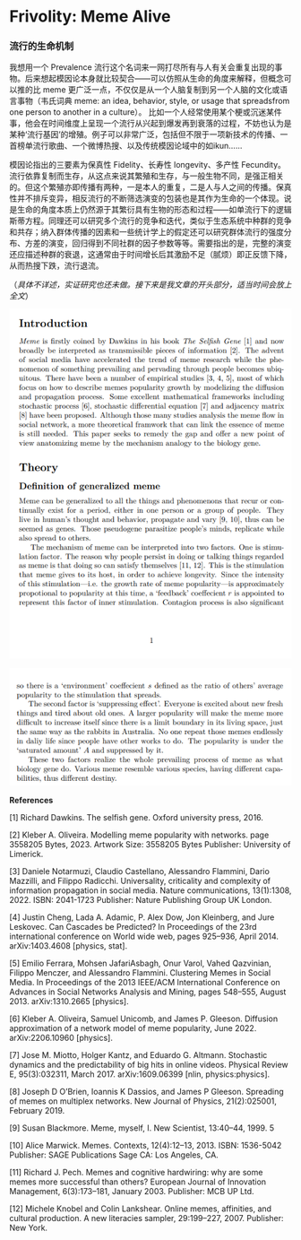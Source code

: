 # Frivolity: Meme Alive

### 流行的生命机制

我想用一个 Prevalence 流行这个名词来一网打尽所有与人有关会重复出现的事物。后来想起模因论本身就比较契合——可以仿照从生命的角度来解释，但概念可以推的比 meme 更广泛一点，不仅仅是从一个人脑复制到另一个人脑的文化或语言事物（韦氏词典 meme: an idea, behavior, style, or usage that spreadsfrom one person to another in a culture）。 比如一个人经常使用某个梗或沉迷某件事，他会在时间维度上呈现一个流行从兴起到爆发再到衰落的过程，不妨也认为是某种‘流行基因’的增殖。例子可以非常广泛，包括但不限于一项新技术的传播、一首榜单流行歌曲、一个微博热搜、以及传统模因论域中的如ikun……

模因论指出的三要素为保真性 Fidelity、长寿性 longevity、多产性 Fecundity。流行依靠复制而生存，从这点来说其繁殖和生存，与一般生物不同，是强正相关的。但这个繁殖亦即传播有两种，一是本人的重复，二是人与人之间的传播。保真性并不排斥变异，相反流行的不断筛选演变的包装也是其作为生命的一个体现。说是生命的角度本质上仍然源于其繁衍具有生物的形态和过程——如单流行下的逻辑斯蒂方程。同理还可以研究多个流行的竞争和迭代，类似于生态系统中种群的竞争和共存；纳入群体传播的因素和一些统计学上的假定还可以研究群体流行的强度分布、方差的演变，回归得到不同社群的因子参数等等。需要指出的是，完整的演变还应描述种群的衰退，这通常由于时间增长后其激励不足（腻烦）即正反馈下降，从而热搜下跌，流行退流。

（*具体不详述，实证研究也还未做。接下来是我文章的开头部分，适当时间会放上全文*）

![](./graph/23.7.28.png)

![](./graph/23.7.28(2).png)

**References**

[1] Richard Dawkins. The selfish gene. Oxford university press, 2016. 

[2] Kleber A. Oliveira. Modelling meme popularity with networks. page 3558205 Bytes, 2023. Artwork Size: 3558205 Bytes Publisher: University of Limerick. 

[3] Daniele Notarmuzi, Claudio Castellano, Alessandro Flammini, Dario Mazzilli, and Filippo Radicchi. Universality, criticality and complexity of information propagation in social media. Nature communications, 13(1):1308, 2022. ISBN: 2041-1723 Publisher: Nature Publishing Group UK London. 

[4] Justin Cheng, Lada A. Adamic, P. Alex Dow, Jon Kleinberg, and Jure Leskovec. Can Cascades be Predicted? In Proceedings of the 23rd international conference on World wide web, pages 925–936, April 2014. arXiv:1403.4608 [physics, stat]. 

[5] Emilio Ferrara, Mohsen JafariAsbagh, Onur Varol, Vahed Qazvinian, Filippo Menczer, and Alessandro Flammini. Clustering Memes in Social Media. In Proceedings of the 2013 IEEE/ACM International Conference on Advances in Social Networks Analysis and Mining, pages 548–555, August 2013. arXiv:1310.2665 [physics]. 

[6] Kleber A. Oliveira, Samuel Unicomb, and James P. Gleeson. Diffusion approximation of a network model of meme popularity, June 2022. arXiv:2206.10960 [physics]. 

[7] Jose M. Miotto, Holger Kantz, and Eduardo G. Altmann. Stochastic dynamics and the predictability of big hits in online videos. Physical Review E, 95(3):032311, March 2017. arXiv:1609.06399 [nlin, physics:physics]. 

[8] Joseph D O’Brien, Ioannis K Dassios, and James P Gleeson. Spreading of memes on multiplex networks. New Journal of Physics, 21(2):025001, February 2019. 

[9] Susan Blackmore. Meme, myself, I. New Scientist, 13:40–44, 1999. 5 

[10] Alice Marwick. Memes. Contexts, 12(4):12–13, 2013. ISBN: 1536-5042 Publisher: SAGE Publications Sage CA: Los Angeles, CA. 

[11] Richard J. Pech. Memes and cognitive hardwiring: why are some memes more successful than others? European Journal of Innovation Management, 6(3):173–181, January 2003. Publisher: MCB UP Ltd. 

[12] Michele Knobel and Colin Lankshear. Online memes, affinities, and cultural production. A new literacies sampler, 29:199–227, 2007. Publisher: New York.